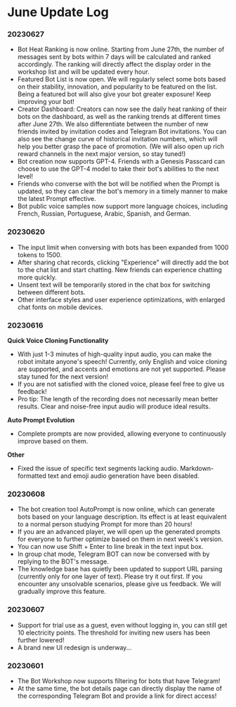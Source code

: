 # June Update Log

### 20230627

* Bot Heat Ranking is now online. Starting from June 27th, the number of messages sent by bots within 7 days will be calculated and ranked accordingly. The ranking will directly affect the display order in the workshop list and will be updated every hour.
* Featured Bot List is now open. We will regularly select some bots based on their stability, innovation, and popularity to be featured on the list. Being a featured bot will also give your bot greater exposure! Keep improving your bot!
* Creator Dashboard: Creators can now see the daily heat ranking of their bots on the dashboard, as well as the ranking trends at different times after June 27th. We also differentiate between the number of new friends invited by invitation codes and Telegram Bot invitations. You can also see the change curve of historical invitation numbers, which will help you better grasp the pace of promotion. (We will also open up rich reward channels in the next major version, so stay tuned!)
* Bot creation now supports GPT-4. Friends with a Genesis Passcard can choose to use the GPT-4 model to take their bot's abilities to the next level!
* Friends who converse with the bot will be notified when the Prompt is updated, so they can clear the bot's memory in a timely manner to make the latest Prompt effective.
* Bot public voice samples now support more language choices, including French, Russian, Portuguese, Arabic, Spanish, and German.

### 20230620

* The input limit when conversing with bots has been expanded from 1000 tokens to 1500.
* After sharing chat records, clicking "Experience" will directly add the bot to the chat list and start chatting. New friends can experience chatting more quickly.
* Unsent text will be temporarily stored in the chat box for switching between different bots.
* Other interface styles and user experience optimizations, with enlarged chat fonts on mobile devices.

### 20230616

**Quick Voice Cloning Functionality**

* With just 1-3 minutes of high-quality input audio, you can make the robot imitate anyone's speech! Currently, only English and voice cloning are supported, and accents and emotions are not yet supported. Please stay tuned for the next version!
* If you are not satisfied with the cloned voice, please feel free to give us feedback!
* Pro tip: The length of the recording does not necessarily mean better results. Clear and noise-free input audio will produce ideal results.

**Auto Prompt Evolution**

* Complete prompts are now provided, allowing everyone to continuously improve based on them.

**Other**

* Fixed the issue of specific text segments lacking audio. Markdown-formatted text and emoji audio generation have been disabled.

### 20230608

* The bot creation tool AutoPrompt is now online, which can generate bots based on your language description. Its effect is at least equivalent to a normal person studying Prompt for more than 20 hours!
* If you are an advanced player, we will open up the generated prompts for everyone to further optimize based on them in next week's version.
* You can now use Shift + Enter to line break in the text input box.
* In group chat mode, Telegram BOT can now be conversed with by replying to the BOT's message.
* The knowledge base has quietly been updated to support URL parsing (currently only for one layer of text). Please try it out first. If you encounter any unsolvable scenarios, please give us feedback. We will gradually improve this feature.

### 20230607

* Support for trial use as a guest, even without logging in, you can still get 10 electricity points. The threshold for inviting new users has been further lowered!
* A brand new UI redesign is underway...

### 20230601

* The Bot Workshop now supports filtering for bots that have Telegram!
* At the same time, the bot details page can directly display the name of the corresponding Telegram Bot and provide a link for direct access!